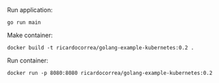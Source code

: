 Run application:
```
go run main
```

Make container:
```
docker build -t ricardocorrea/golang-example-kubernetes:0.2 .
```

Run container:
```
docker run -p 8080:8080 ricardocorrea/golang-example-kubernetes:0.2
```